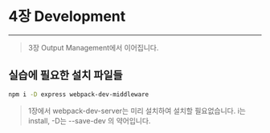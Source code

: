 # 4장 Development

----------

>3장 Output Management에서 이어집니다.

## 실습에 필요한 설치 파일들

```bash
npm i -D express webpack-dev-middleware
```

> 1장에서 webpack-dev-server는 미리 설치하여 설치할 필요없습니다.
> i는 install, -D는 --save-dev 의 약어입니다.